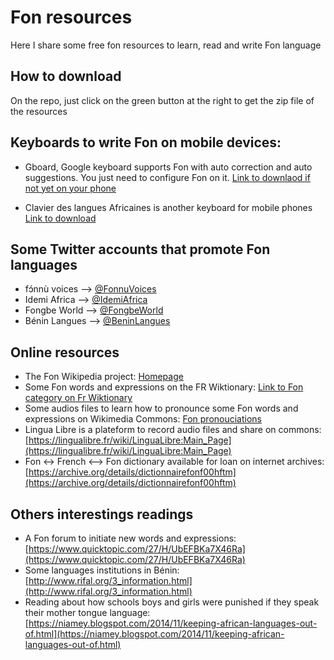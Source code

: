 # Fon resources
Here I share some free fon resources to learn, read and write Fon language

## How to download
On the repo, just click on the green button at the right to get the zip file of the resources


## Keyboards to write Fon on mobile devices:
* Gboard, Google keyboard supports Fon with auto correction and auto suggestions. You just need to configure Fon on it.
[Link to downlaod if not yet on your phone](https://bit.ly/2LGj1ah)

* Clavier des langues Africaines is another keyboard for mobile phones
[Link to download](https://bit.ly/329e0wI)

## Some Twitter accounts that promote Fon languages
* fɔ́nnù voices --> [@FonnuVoices](https://twitter.com/FonnuVoices)
* Idemi Africa --> [@IdemiAfrica](https://twitter.com/IdemiAfrica)
* Fongbe World --> [@FongbeWorld](https://twitter.com/FongbeWorld)
* Bénin Langues --> [@BeninLangues](https://twitter.com/BeninLangues)

## Online resources
* The Fon Wikipedia project: [Homepage](https://bit.ly/2LaQqdD)
* Some Fon words and expressions on the FR Wiktionary: [Link to Fon category on Fr Wiktionary](https://bit.ly/2L9SOBo)
* Some audios files to learn how to pronounce some Fon words and expressions on Wikimedia Commons: [Fon pronouciations](https://bit.ly/2LAx9BO)
* Lingua Libre is a plateform to record audio files and share on commons: [https://lingualibre.fr/wiki/LinguaLibre:Main_Page](https://lingualibre.fr/wiki/LinguaLibre:Main_Page)
* Fon <-> French <--> Fon dictionary available for loan on internet archives: [https://archive.org/details/dictionnairefonf00hftm](https://archive.org/details/dictionnairefonf00hftm)

## Others interestings readings
* A Fon forum to initiate new words and expressions: [https://www.quicktopic.com/27/H/UbEFBKa7X46Ra](https://www.quicktopic.com/27/H/UbEFBKa7X46Ra)
* Some languages institutions in Bénin: [http://www.rifal.org/3_information.html](http://www.rifal.org/3_information.html)
* Reading about how schools boys and girls were punished if they speak their mother tongue language: [https://niamey.blogspot.com/2014/11/keeping-african-languages-out-of.html](https://niamey.blogspot.com/2014/11/keeping-african-languages-out-of.html)